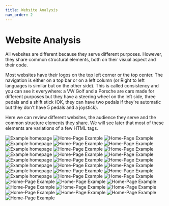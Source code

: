 ```yaml
---
title: Website Analysis
nav_order: 2
---
```


# Website Analysis

All websites are different because they serve different purposes. However, they share common structural elements,
both on their visual aspect and their code.

Most websites have their logos on the top left corner or the top center. The navigation is either on a top bar or on a
left column (or Right to left languages is similar but on the other side). This is called consistency and you can see
it everywhere: a VW Golf and a Porsche are cars made for different purposes but they have a steering wheel on the left
side, three pedals and a shift stick (OK, they can have two pedals if they're automatic but they don't have 5 pedals and
a joystick).

Here we can review different websites, the audience they serve and the common structure elements they share. We will see
later that most of these elements are variations of a few HTML tags.

![Example homepage](/images/1.jpg)
![Home-Page Example](/images/2.jpg)
![Home-Page Example](/images/3.jpg)
![Example homepage](/images/4.jpg)
![Home-Page Example](/images/5.jpg)
![Home-Page Example](/images/6.jpg)
![Example homepage](/images/7.jpg)
![Home-Page Example](/images/8.jpg)
![Home-Page Example](/images/9.jpg)
![Example homepage](/images/10.jpg)
![Home-Page Example](/images/11.jpg)
![Home-Page Example](/images/12.jpg)
![Example homepage](/images/13.jpg)
![Home-Page Example](/images/14.jpg)
![Home-Page Example](/images/15.jpg)
![Example homepage](/images/16.jpg)
![Home-Page Example](/images/17.jpg)
![Home-Page Example](/images/18.jpg)
![Example homepage](/images/19.jpg)
![Home-Page Example](/images/20.jpg)
![Home-Page Example](/images/21.jpg)
![Example homepage](/images/22.jpg)
![Home-Page Example](/images/23.jpg)
![Home-Page Example](/images/24.jpg)
![Home-Page Example](/images/25.jpg)
![Home-Page Example](/images/26.jpg)
![Home-Page Example](/images/27.jpg)
![Home-Page Example](/images/28.jpg)
![Home-Page Example](/images/29.jpg)
![Home-Page Example](/images/30.jpg)
![Home-Page Example](/images/31.jpg)
![Home-Page Example](/images/32.jpg)
![Home-Page Example](/images/32.jpg)
![Home-Page Example](/images/33.jpg)


